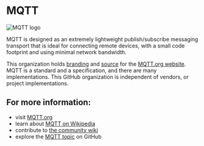 # MQTT

![MQTT logo](https://github.com/mqtt/mqttorg-graphics/blob/master/mqtt-logo-250.png)

MQTT is designed as an extremely lightweight publish/subscribe messaging transport that is ideal for connecting remote devices, with a small code footprint and using minimal network bandwidth.

This organization holds [branding](https://github.com/mqtt/mqttorg-graphics) and [source](https://github.com/mqtt/mqtt.org) for the [MQTT.org website](https://mqtt.org). MQTT is a standard and a specification, and there are many implementations. This GitHub organization is independent of vendors, or project implementations.

## For more information:

- visit [MQTT.org](https://mqtt.org)
- learn about [MQTT on Wikipedia](https://en.wikipedia.org/wiki/MQTT)
- contribute to [the community wiki](https://github.com/mqtt/mqtt.org/wiki)
- explore the [MQTT topic](https://github.com/topics/mqtt) on GitHub

